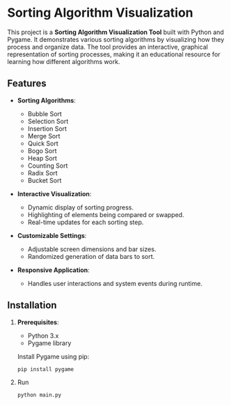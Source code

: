 # Sorting Algorithm Visualization

This project is a **Sorting Algorithm Visualization Tool** built with Python and Pygame. It demonstrates various sorting algorithms by visualizing how they process and organize data. The tool provides an interactive, graphical representation of sorting processes, making it an educational resource for learning how different algorithms work.

## Features

- **Sorting Algorithms**:
  - Bubble Sort
  - Selection Sort
  - Insertion Sort
  - Merge Sort
  - Quick Sort
  - Bogo Sort
  - Heap Sort
  - Counting Sort
  - Radix Sort
  - Bucket Sort

- **Interactive Visualization**:
  - Dynamic display of sorting progress.
  - Highlighting of elements being compared or swapped.
  - Real-time updates for each sorting step.

- **Customizable Settings**:
  - Adjustable screen dimensions and bar sizes.
  - Randomized generation of data bars to sort.

- **Responsive Application**:
  - Handles user interactions and system events during runtime.

## Installation

1. **Prerequisites**:
   - Python 3.x
   - Pygame library

   Install Pygame using pip:
   ```bash
   pip install pygame
2. Run
   ```bash
   python main.py
